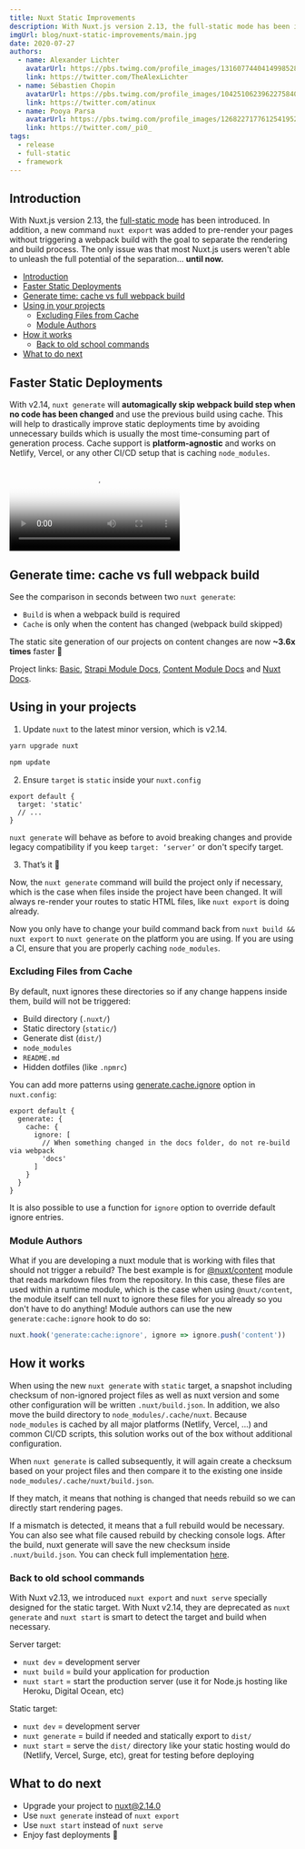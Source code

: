 ```yaml
---
title: Nuxt Static Improvements
description: With Nuxt.js version 2.13, the full-static mode has been introduced. In addition, a new command nuxt export was added to pre-render your pages without triggering a webpack build with the goal to separate the rendering and build process. The only issue was that most Nuxt.js users weren't able to unleash the full potential of the separation... until now.
imgUrl: blog/nuxt-static-improvements/main.jpg
date: 2020-07-27
authors:
  - name: Alexander Lichter
    avatarUrl: https://pbs.twimg.com/profile_images/1316077440414998528/mY2rcM7__400x400.jpg
    link: https://twitter.com/TheAlexLichter
  - name: Sébastien Chopin
    avatarUrl: https://pbs.twimg.com/profile_images/1042510623962275840/1Iw_Mvud_400x400.jpg
    link: https://twitter.com/atinux
  - name: Pooya Parsa
    avatarUrl: https://pbs.twimg.com/profile_images/1268227177612541952/9-fujxqt_400x400.jpg
    link: https://twitter.com/_pi0_
tags:
  - release
  - full-static
  - framework
---
```


## Introduction

With Nuxt.js version 2.13, the [full-static mode](/going-full-static/) has been introduced. In addition, a new command `nuxt export` was added to pre-render your pages without triggering a webpack build with the goal to separate the rendering and build process. The only issue was that most Nuxt.js users weren't able to unleash the full potential of the separation... **until now.**

- [Introduction](#introduction)
- [Faster Static Deployments](#faster-static-deployments)
- [Generate time: cache vs full webpack build](#generate-time-cache-vs-full-webpack-build)
- [Using in your projects](#using-in-your-projects)
  - [Excluding Files from Cache](#excluding-files-from-cache)
  - [Module Authors](#module-authors)
- [How it works](#how-it-works)
  - [Back to old school commands](#back-to-old-school-commands)
- [What to do next](#what-to-do-next)

## Faster Static Deployments

With v2.14, `nuxt generate` will **automagically skip webpack build step when no code has been changed** and use the previous build using cache. This will help to drastically improve static deployments time by avoiding unnecessary builds which is usually the most time-consuming part of generation process. Cache support is **platform-agnostic** and works on Netlify, Vercel, or any other CI/CD setup that is caching `node_modules`.

<video poster="https://res.cloudinary.com/nuxt/video/upload/v1595852304/nuxt-smart-generate_pjaat1.jpg" loop="loop" plays-inline="true" controls="controls">
  <source src="https://res.cloudinary.com/nuxt/video/upload/v1595852304/nuxt-smart-generate_pjaat1.webm" type="video/webm">
  <source src="https://res.cloudinary.com/nuxt/video/upload/v1595852304/nuxt-smart-generate_pjaat1.mp4" type="video/mp4">
  <source src="https://res.cloudinary.com/nuxt/video/upload/v1595852304/nuxt-smart-generate_pjaat1.ogv" type="video/ogg">
</video>

## Generate time: cache vs full webpack build

See the comparison in seconds between two `nuxt generate`:

- `Build` is when a webpack build is required
- `Cache` is only when the content has changed (webpack build skipped)

<bar-chart-cache-build></bar-chart-cache-build>

<base-alert type="next">

The static site generation of our projects on content changes are now **~3.6x times** faster 🚀

</base-alert>

Project links: [Basic](https://github.com/pi0/nuxt-static-demo), [Strapi Module Docs](https://github.com/nuxt-community/strapi-module/tree/master/docs), [Content Module Docs](https://github.com/nuxt/content/tree/master/docs) and [Nuxt Docs](https://github.com/nuxt/nuxtjs.org).

## Using in your projects

1. Update `nuxt` to the latest minor version, which is v2.14.

<code-group>
  <code-block label="Yarn" active>

```bash
yarn upgrade nuxt
```

  </code-block>
  <code-block label="NPM">

```bash
npm update
```

  </code-block>
</code-group>

2. Ensure `target` is `static` inside your `nuxt.config`

```js{}[nuxt.config.js]
export default {
  target: 'static'
  // ...
}
```

`nuxt generate` will behave as before to avoid breaking changes and provide legacy compatibility if you keep `target: ‘server’` or don't specify target.

3. That’s it 🙌

Now, the `nuxt generate` command will build the project only if necessary, which is the case when files inside the project have been changed. It will always re-render your routes to static HTML files, like `nuxt export` is doing already.

Now you only have to change your build command back from `nuxt build && nuxt export` to `nuxt generate` on the platform you are using. If you are using a CI, ensure that you are properly caching `node_modules`.

### Excluding Files from Cache

By default, nuxt ignores these directories so if any change happens inside them, build will not be triggered:

- Build directory (`.nuxt/`)
- Static directory (`static/`)
- Generate dist (`dist/`)
- `node_modules`
- `README.md`
- Hidden dotfiles (like `.npmrc`)

You can add more patterns using [generate.cache.ignore](https://nuxtjs.org/docs/2.x/configuration-glossary/configuration-generate#cache) option in `nuxt.config`:

```js{}[nuxt.config.js]
export default {
  generate: {
    cache: {
      ignore: [
        // When something changed in the docs folder, do not re-build via webpack
        'docs'
      ]
    }
  }
}
```

It is also possible to use a function for `ignore` option to override default ignore entries.

### Module Authors

What if you are developing a nuxt module that is working with files that should not trigger a rebuild? The best example is for [@nuxt/content](https://content.nuxtjs.org) module that reads markdown files from the repository. In this case, these files are used within a runtime module, which is the case when using `@nuxt/content`, the module itself can tell nuxt to ignore these files for you already so you don't have to do anything! Module authors can use the new `generate:cache:ignore` hook to do so:

```js
nuxt.hook('generate:cache:ignore', ignore => ignore.push('content'))
```

## How it works

When using the new `nuxt generate` with `static` target, a snapshot including checksum of non-ignored project files as well as nuxt version and some other configuration will be written `.nuxt/build.json`. In addition, we also move the build directory to `node_modules/.cache/nuxt`. Because `node_modules` is cached by all major platforms (Netlify, Vercel, ...) and common CI/CD scripts, this solution works out of the box without additional configuration.

When `nuxt generate` is called subsequently, it will again create a checksum based on your project files and then compare it to the existing one inside `node_modules/.cache/nuxt/build.json`.

If they match, it means that nothing is changed that needs rebuild so we can directly start rendering pages.

If a mismatch is detected, it means that a full rebuild would be necessary. You can also see what file caused rebuild by checking console logs. After the build, nuxt generate will save the new checksum inside `.nuxt/build.json`. You can check full implementation [here](https://github.com/nuxt/nuxt.js/pull/7712).

### Back to old school commands

With Nuxt v2.13, we introduced `nuxt export` and `nuxt serve` specially designed for the static target. With Nuxt v2.14, they are deprecated as `nuxt generate` and `nuxt start` is smart to detect the target and build when necessary.

Server target:

- `nuxt dev` = development server
- `nuxt build` = build your application for production
- `nuxt start` = start the production server (use it for Node.js hosting like Heroku, Digital Ocean, etc)

Static target:

- `nuxt dev` = development server
- `nuxt generate` = build if needed and statically export to `dist/`
- `nuxt start` = serve the `dist/` directory like your static hosting would do (Netlify, Vercel, Surge, etc), great for testing before deploying

## What to do next

- Upgrade your project to [nuxt@2.14.0](https://github.com/nuxt/nuxt.js/releases/tag/v2.14.0)
- Use `nuxt generate` instead of `nuxt export`
- Use `nuxt start` instead of `nuxt serve`
- Enjoy fast deployments 🤙
